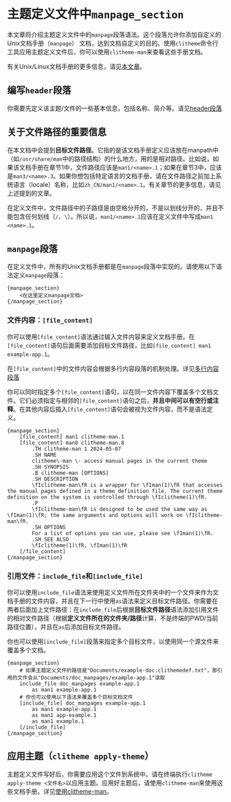 # 主题定义文件中`manpage_section`

本文章将介绍主题定义文件中的`manpage`段落语法。这个段落允许你添加自定义的Unix文档手册（`manpage`）
文档，达到文档自定义的目的。使用`clitheme`命令行工具应用主题定义文件后，你可以使用`clitheme-man`来查看这些手册文档。

有关Unix/Linux文档手册的更多信息，请见[本文章](https://www.man7.org/linux/man-pages/man1/man.1.html)。

## 编写`header`段落

你需要先定义该主题/文件的一些基本信息，包括名称、简介等。请见[header段落](../附录：主题定义文件通用语法/header段落.md)

## 关于文件路径的重要信息

在本文档中会提到**目标文件路径**。它指的是该文档手册定义应该放在manpath中（如`/usr/share/man`中的路径结构）的什么地方，用的是相对路径。比如说，如果该文档手册在章节1中，文件路径应该是`man1/<name>.1`；如果在章节3中，应该是`man3/<name>.3`。如果你想包括特定语言的文档手册，请在文件路径之前加上系统语言（locale）名称，比如`zh_CN/man1/<name>.1`。有关章节的更多信息，请见上述提到的文章。

在定义文件中，文件路径中的子路径是由空格分开的，不是以划线分开的，并且不能包含任何划线（`/`、`\`）。所以说，`man1/<name>.1`应该在定义文件中写成`man1 <name>.1`。

## `manpage`段落

在定义文件中，所有的Unix文档手册都是在`manpage`段落中实现的。请使用以下语法定义`manpage`段落：

```plaintext
{manpage_section}
    <在这里定义manpage文档>
{/manpage_section}
```

### 文件内容：`[file_content]`

你可以使用`[file_content]`语法通过输入文件内容来定义文档手册。在`[file_content]`语句后面需要添加目标文件路径，比如`[file_content] man1 example-app.1`。

在`[file_content]`中的文件内容会根据多行内容段落的机制处理。详见[多行内容段落](../附录：主题定义文件通用语法/多行内容段落.md)

你可以同时指定多个`[file_content]`语句，以在同一文件内容下覆盖多个文档文件。它们必须指定与相邻的`[file_content]`语句之后，**并且中间可以有空行或注释**。在其他内容后插入`[file_content]`语句会被视为文件内容，而不是语法定义。

```plaintext
{manpage_section}
    [file_content] man1 clitheme-man.1
    [file_content] man8 clitheme-man.8
        .TH clitheme-man 1 2024-05-07
        .SH NAME
        clitheme\-man \- access manual pages in the current theme
        .SH SYNOPSIS
        .B clitheme-man [OPTIONS]
        .SH DESCRIPTION
        \fIclitheme-man\fR is a wrapper for \fIman(1)\fR that accesses the manual pages defined in a theme definition file. The current theme definition on the system is controlled through \fIclitheme(1)\fR.
        .P
        \fIclitheme-man\fR is designed to be used the same way as \fIman(1)\fR; the same arguments and options will work on \fIclitheme-man\fR.
        .SH OPTIONS
        For a list of options you can use, please see \fIman(1)\fR.
        .SH SEE ALSO
        \fIclitheme(1)\fR, \fIman(1)\fR
    [/file_content]
{/manpage_section}
```

### 引用文件：`include_file`和`[include_file]`

你可以使用`include_file`语法来使用定义文件所在文件夹中的一个文件来作为文档手册的文件内容，并且在下一行中使用`as`语法来定义目标文件路径。你需要在两者后面加上文件路径：在`include_file`后根据**目标文件路径**语法添加引用文件的相对文件路径（根据**定义文件所在的文件夹/路径**计算，不是终端的PWD/当前路径位置），并且在`as`后添加目标文件路径。

你也可以使用`[include_file]`段落来指定多个目标文件，以使用同一个源文件来覆盖多个文档。

```plaintext
{manpage_section}
    # 如果主题定义文件的路径是"Documents/example-doc.clithemedef.txt"，那引用的文件会从"Documents/doc_manpages/example-app.1"读取
    include_file doc_manpages example-app.1
        as man1 example-app.1
    # 你也可以使用以下语法来覆盖多个目标文档文件
    [include_file] doc_manpages example-app.1
        as man1 example-app.1
        as man1 app-example.1
        as man1 example.1
    [/include_file]
{/manpage_section}
```

## 应用主题（`clitheme apply-theme`）

主题定义文件写好后，你需要应用这个文件到系统中。请在终端执行`clitheme apply-theme <文件名>`以应用主题。应用好主题后，请使用`clitheme-man`来使用这些文档手册。详见[使用clitheme-man](2.%20使用clitheme-man.md)。
